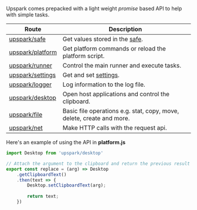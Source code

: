 <!--TITLE:API-->
<!--ABOUT:Upspark comes pre-packaged with a light weight promised based API to help with simple tasks.-->

Upspark comes prepacked with a light weight *promise* based API to help with simple tasks.

| Route | Description |
|-------|-------------|
| [upspark/safe](/documentation#api-safe) |  Get values stored in the [safe](/tutorial#safe). |
| [upspark/platform](/documentation#api-platform) |  Get platform commands or reload the platform script. |
| [upspark/runner](/documentation#api-runner) | Control the main runner and execute tasks.  |
| [upspark/settings](/documentation#api-settings) | Get and set [settings](/tutorial#settings).  |
| [upspark/logger](/documentation#api-logger) | Log information to the log file.  |
| [upspark/desktop](/documentation#api-desktop) | Open host applications and control the clipboard.  |
| [upspark/file](/documentation#api-file) | Basic file operations e.g. stat, copy, move, delete, create and more.  |
| [upspark/net](/documentation#api-net) | Make HTTP calls with the request api.  |

Here's an example of using the API in **platform.js**

```javascript
import Desktop from 'upspark/desktop'

// Attach the argument to the clipboard and return the previous result
export const replace = (arg) => Desktop
	.getClipboardText()
	.then(text => {
		Desktop.setClipboardText(arg);
		
		return text;
	})
```